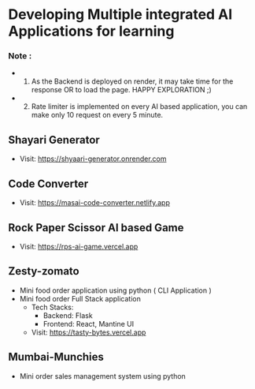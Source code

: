 # Developing Multiple integrated AI Applications for learning
### Note :
- 1. As the Backend is deployed on render, it may take time for the response OR to load the page. HAPPY EXPLORATION ;)
- 2. Rate limiter is implemented on every AI based application, you can make only 10 request on every 5 minute.
## Shayari Generator
- Visit: https://shyaari-generator.onrender.com
## Code Converter
- Visit: https://masai-code-converter.netlify.app
## Rock Paper Scissor AI based Game
- Visit: https://rps-ai-game.vercel.app
## Zesty-zomato
- Mini food order application using python ( CLI Application )
- Mini food order Full Stack application
  - Tech Stacks:
    - Backend: Flask
    - Frontend: React, Mantine UI
  - Visit: https://tasty-bytes.vercel.app
## Mumbai-Munchies
- Mini order sales management system using python
